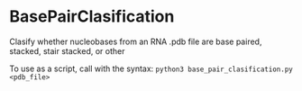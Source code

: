 # BasePairClasification
Clasify whether nucleobases from an RNA .pdb file are base paired, stacked, stair stacked, or other

To use as a script, call with the syntax:
`python3 base_pair_clasification.py <pdb_file>`
